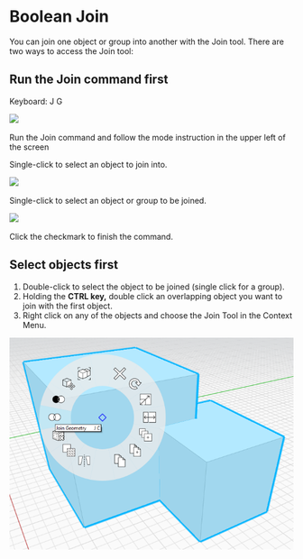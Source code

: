 # Boolean Join

You can join one object or group into another with the Join tool. There are two ways to access the Join tool:

## Run the Join command first

Keyboard: J G

![](../.gitbook/assets/boolean\_join.png)

Run the Join command and follow the mode instruction in the upper left of the screen

Single-click to select an object to join into.

![](<../.gitbook/assets/cut\_mode01 (1).png>)

Single-click to select an object or group to be joined.

![](<../.gitbook/assets/cut\_mode02 (1).png>)

Click the checkmark to finish the command.

## Select objects first

1. Double-click to select the object to be joined (single click for a group).
2. Holding the **CTRL key,** double click an overlapping object you want to join with the first object.
3. Right click on any of the objects and choose the Join Tool in the Context Menu.

![](<../.gitbook/assets/join tool.png>)
